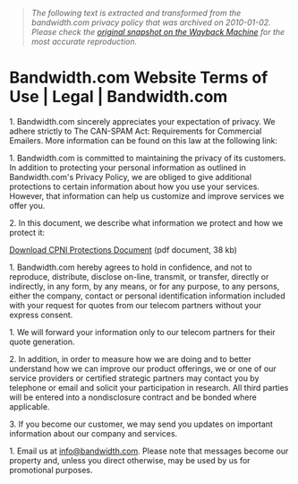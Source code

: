 > *The following text is extracted and transformed from the bandwidth.com privacy policy that was archived on 2010-01-02. Please check the [original snapshot on the Wayback Machine](https://web.archive.org/web/20100102023039id_/http%3A//www.bandwidth.com/resources/legal/privacy.html) for the most accurate reproduction.*

# Bandwidth.com Website Terms of Use | Legal | Bandwidth.com

1\. Bandwidth.com sincerely appreciates your expectation of privacy. We adhere strictly to The CAN-SPAM Act: Requirements for Commercial Emailers. More information can be found on this law at the following link:

1\. Bandwidth.com is committed to maintaining the privacy of its customers. In addition to protecting your personal information as outlined in Bandwidth.com's Privacy Policy, we are obliged to give additional protections to certain information about how you use your services. However, that information can help us customize and improve services we offer you.

2\. In this document, we describe what information we protect and how we protect it:

[Download CPNI Protections Document](http://bandwidth.com/assets/pdf/legal/CPNI_policy.pdf) (pdf document, 38 kb)

1\. Bandwidth.com hereby agrees to hold in confidence, and not to reproduce, distribute, disclose on-line, transmit, or transfer, directly or indirectly, in any form, by any means, or for any purpose, to any persons, either the company, contact or personal identification information included with your request for quotes from our telecom partners without your express consent.

1\. We will forward your information only to our telecom partners for their quote generation.

2\. In addition, in order to measure how we are doing and to better understand how we can improve our product offerings, we or one of our service providers or certified strategic partners may contact you by telephone or email and solicit your participation in research. All third parties will be entered into a nondisclosure contract and be bonded where applicable.

3\. If you become our customer, we may send you updates on important information about our company and services.

1\. Email us at info@bandwidth.com. Please note that messages become our property and, unless you direct otherwise, may be used by us for promotional purposes.
